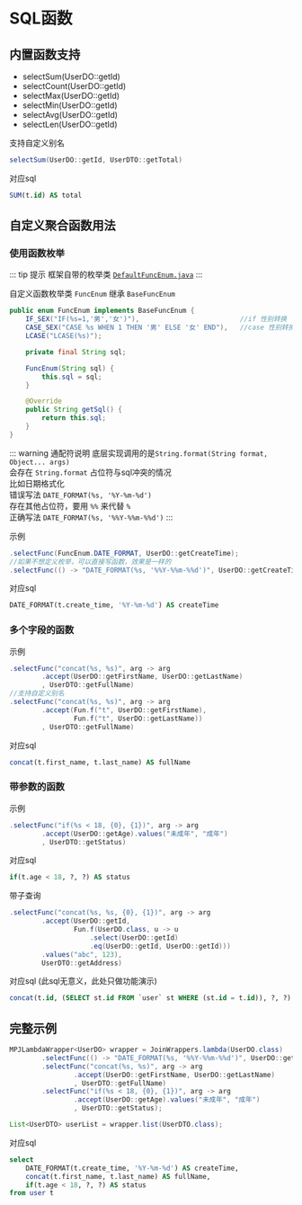 # SQL函数

## 内置函数支持

* selectSum(UserDO::getId)
* selectCount(UserDO::getId)
* selectMax(UserDO::getId)
* selectMin(UserDO::getId)
* selectAvg(UserDO::getId)
* selectLen(UserDO::getId)

支持自定义别名

```java
selectSum(UserDO::getId, UserDTO::getTotal)
```

对应sql

```sql
SUM(t.id) AS total
```

## 自定义聚合函数用法

### 使用函数枚举

::: tip 提示
框架自带的枚举类 [`DefaultFuncEnum.java`](https://github.com/yulichang/mybatis-plus-join/blob/master/mybatis-plus-join-core/src/main/java/com/github/yulichang/wrapper/enums/DefaultFuncEnum.java)
:::

自定义函数枚举类 `FuncEnum` 继承 `BaseFuncEnum`

```java
public enum FuncEnum implements BaseFuncEnum {
    IF_SEX("IF(%s=1,'男','女')"),                         //if 性别转换
    CASE_SEX("CASE %s WHEN 1 THEN '男' ELSE '女' END"),   //case 性别转换
    LCASE("LCASE(%s)");

    private final String sql;

    FuncEnum(String sql) {
        this.sql = sql;
    }

    @Override
    public String getSql() {
        return this.sql;
    }
}
```

::: warning 通配符说明
底层实现调用的是`String.format(String format, Object... args)`  
会存在 `String.format` 占位符与sql冲突的情况  
比如日期格式化    
错误写法 `DATE_FORMAT(%s, '%Y-%m-%d')`  
存在其他占位符，要用 `%%` 来代替 `%`  
正确写法 `DATE_FORMAT(%s, '%%Y-%%m-%%d')`
:::

示例
```java
.selectFunc(FuncEnum.DATE_FORMAT, UserDO::getCreateTime);
//如果不想定义枚举，可以直接写函数，效果是一样的
.selectFunc(() -> "DATE_FORMAT(%s, '%%Y-%%m-%%d')", UserDO::getCreateTime);
```
对应sql
```sql
DATE_FORMAT(t.create_time, '%Y-%m-%d') AS createTime
```

### 多个字段的函数

示例
```java
.selectFunc("concat(%s, %s)", arg -> arg
        .accept(UserDO::getFirstName, UserDO::getLastName)
        , UserDTO::getFullName)
//支持自定义别名
.selectFunc("concat(%s, %s)", arg -> arg
        .accept(Fun.f("t", UserDO::getFirstName), 
                Fun.f("t", UserDO::getLastName))
        , UserDTO::getFullName)
```
对应sql
```sql
concat(t.first_name, t.last_name) AS fullName
```

### 带参数的函数 <Badge type="tip" text="1.5.2+" />

示例
```java
.selectFunc("if(%s < 18, {0}, {1})", arg -> arg
        .accept(UserDO::getAge).values("未成年", "成年")
        , UserDTO::getStatus)
```
对应sql
```sql
if(t.age < 18, ?, ?) AS status
```

带子查询 
```java
.selectFunc("concat(%s, %s, {0}, {1})", arg -> arg
        .accept(UserDO::getId,
                Fun.f(UserDO.class, u -> u
                    .select(UserDO::getId)
                    .eq(UserDO::getId, UserDO::getId)))
        .values("abc", 123),
        UserDTO::getAddress)
```
对应sql (此sql无意义，此处只做功能演示)
```sql
concat(t.id, (SELECT st.id FROM `user` st WHERE (st.id = t.id)), ?, ?) AS address
```

## 完整示例
```java
MPJLambdaWrapper<UserDO> wrapper = JoinWrappers.lambda(UserDO.class)
        .selectFunc(() -> "DATE_FORMAT(%s, '%%Y-%%m-%%d')", UserDO::getCreateTime)
        .selectFunc("concat(%s, %s)", arg -> arg
                .accept(UserDO::getFirstName, UserDO::getLastName)
                , UserDTO::getFullName)
        .selectFunc("if(%s < 18, {0}, {1})", arg -> arg
                .accept(UserDO::getAge).values("未成年", "成年")
                , UserDTO::getStatus);

List<UserDTO> userList = wrapper.list(UserDTO.class);
```

对应sql

```sql
select 
    DATE_FORMAT(t.create_time, '%Y-%m-%d') AS createTime,
    concat(t.first_name, t.last_name) AS fullName,
    if(t.age < 18, ?, ?) AS status
from user t
```
<!--@include: ../../../../component/code-warn.md-->

